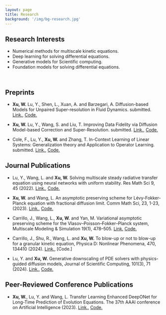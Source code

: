```yaml
---
layout: page
title: Research
background: '/img/bg-research.jpg'
---
```


## Research Interests
* Numerical methods for multiscale kinetic equations.
* Deep learning for solving differential equations.
* Generative models for Scientific computing.
* Foundation models for solving differential equations.


<br/>

## Preprints

* **Xu, W.** Lu, Y., Shen, L., Xuan, A. and Barzegari, A. Diffusion-based Models for Unpaired Super-resolution in Fluid Dynamics. submitted. [Link.](https://arxiv.org/pdf/2504.05443), [Code.](https://github.com/woodssss/Unpaired_SR_demo_code)

* **Xu, W.** Lu, Y., Wang, S. and Liu, T. Improving Data Fidelity via Diffusion Model-based Correction and Super-Resolution. submitted. [Link.](https://arxiv.org/pdf/2505.08526), [Code.](https://github.com/woodssss/DCSR_demo)

* Cole, F., Lu, Y., **Xu, W.** and Zhang, T. In-Context Learning of Linear Systems: Generalization theory and Application to
  Operator Learning. submitted. [Link.](https://arxiv.org/pdf/2409.12293v3), [Code.](https://github.com/LuGroupUMN/ICL_Linear_Systems)

## Journal Publications

* Lu, Y., Wang, L. and **Xu, W.** Solving multiscale steady radiative transfer equation using neural networks with uniform stability. Res Math Sci 9, 45 (2022). [Link.](https://doi.org/10.1007/s40687-022-00345-z), [Code.](https://github.com/woodssss/PINN-for-multiscale-RTE)

* **Xu, W.** and Wang, L. An asymptotic preserving scheme for Lévy-Fokker-Planck equation with fractional diffusion limit. Comm Math Sci, 23, 1-23, (2023). [Link.]( https://dx.doi.org/10.4310/CMS.2023.v21.n1.a1), [Code.](https://github.com/woodssss/AP-scheme-for-LFP-equation)

* Carrillo, J., Wang, L., **Xu, W.** and Yan, M. Variational asymptotic preserving scheme for the Vlasov–Poisson–Fokker–Planck system, Multiscale Modeling & Simulation 19(1), 478–505. [Link.](https://doi.org/10.1137/20M1350431)   [Code.](https://github.com/woodssss/AP-scheme-for-VPFP)

* Carrillo, J., Shu, R., Wang, L. and **Xu, W.** To blow-up or not to blow-up for a granular kinetic equation, Physica D: Nonlinear Phenomena, 470, 134410 (2024). [Link.](https://doi.org/10.1016/j.physd.2024.134410), [Code.]
 
* Lu, Y. and **Xu, W.** Generative downscaling of PDE solvers with physics-guided diffusion models, Journal of Scientific Computing, 101(3), 71 (2024). [Link.](https://link.springer.com/article/10.1007/s10915-024-02709-9), [Code.](https://github.com/woodssss/Generative-downsscaling-PDE-solvers)


## Peer-Reviewed Conference Publications

* **Xu, W.**, Lu, Y. and Wang, L. Transfer Learning Enhanced DeepONet for Long-Time Prediction of Evolution Equations. The 37th
AAAI conference on Artificial Intelligence (2023). [Link.](https://ojs.aaai.org/index.php/AAAI/article/view/26262), [Code.](https://github.com/woodssss/TL-PI-DeepONet)



